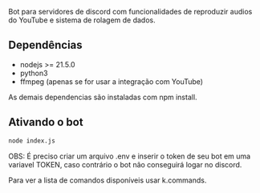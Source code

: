 Bot para servidores de discord com funcionalidades de reproduzir audios do YouTube e sistema de rolagem de dados.

## Dependências
 - nodejs >= 21.5.0
 - python3
 - ffmpeg (apenas se for usar a integração com YouTube)
  
As demais dependencias são instaladas com npm install.

## Ativando o bot
```sh
node index.js
```
OBS: É preciso criar um arquivo .env e inserir o token de seu bot em uma variavel TOKEN, caso contrário o bot não conseguirá logar no discord.

Para ver a lista de comandos disponíveis usar k.commands.

